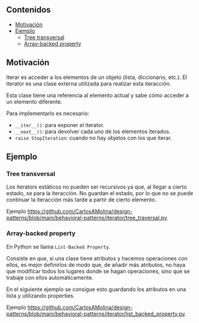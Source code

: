 ## Contenidos

- [Motivación](#motivación)
- [Ejemplo](#ejemplo)
  - [Tree transversal](#tree-transversal)
  - [Array-backed property](#array-backed-property)

## Motivación

Iterar es acceder a los elementos de un objeto (lista, diccionario, etc.). El iterator es una clase externa utilizada para realizar esta iteracción.

Esta clase tiene una referencia al elemento actual y sabe cómo acceder a un elemento diferente.

Para implementarlo es necesario:

- `__iter__()`: para exponer el iterator.
- `__next__()`: para devolver cada uno de los elementos iterados.
- `raise StopIteration`: cuando no hay objetos con los que iterar.

## Ejemplo

### Tree transversal

Los iterators estáticos no pueden ser recursivos ya que, al llegar a cierto estado, se para la iteracción. No guardan el estado, por lo que no se puede continuar la iteracción más tarde a partir de cierto elemento.

Ejemplo <https://github.com/CarlosAMolina/design-patterns/blob/main/behavioral-patterns/iterator/tree_traversal.py>.

### Array-backed property

En Python se llama `List-Backed Property`.

Consiste en que, si una clase tiene atributos y hacemos operaciones con ellos, es mejor definirlos de modo que, de añadir más atributos, no haya que modificar todos los lugares donde se hagan operaciones, sino que se trabaje con ellos automáticamente.

En el siguiente ejemplo se consigue esto guardando los atributos en una lista y utilizando properties.

Ejemplo <https://github.com/CarlosAMolina/design-patterns/blob/main/behavioral-patterns/iterator/list_backed_property.py>.
